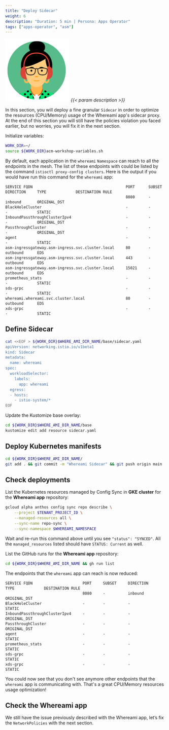 ```yaml
---
title: "Deploy Sidecar"
weight: 6
description: "Duration: 5 min | Persona: Apps Operator"
tags: ["apps-operator", "asm"]
---
```

![Apps Operator](/images/apps-operator.png)
_{{< param description >}}_

In this section, you will deploy a fine granular `Sidecar` in order to optimize the resources (CPU/Memory) usage of the Whereami app's sidecar proxy. At the end of this section you will still have the policies violation you faced earlier, but no worries, you will fix it in the next section.

Initialize variables:
```Bash
WORK_DIR=~/
source ${WORK_DIR}acm-workshop-variables.sh
```

By default, each application in the `whereami` `Namespace` can reach to all the endpoints in the mesh. The list of these endpoints with could be listed by the command `istioctl proxy-config clusters`. Here is the output if you would have run this command for the `whereami` app:
```Plaintext
SERVICE FQDN                                         PORT      SUBSET     DIRECTION     TYPE             DESTINATION RULE
                                                     8080      -          inbound       ORIGINAL_DST
BlackHoleCluster                                     -         -          -             STATIC
InboundPassthroughClusterIpv4                        -         -          -             ORIGINAL_DST
PassthroughCluster                                   -         -          -             ORIGINAL_DST
agent                                                -         -          -             STATIC
asm-ingressgateway.asm-ingress.svc.cluster.local     80        -          outbound      EDS
asm-ingressgateway.asm-ingress.svc.cluster.local     443       -          outbound      EDS
asm-ingressgateway.asm-ingress.svc.cluster.local     15021     -          outbound      EDS
prometheus_stats                                     -         -          -             STATIC
sds-grpc                                             -         -          -             STATIC
whereami.whereami.svc.cluster.local                  80        -          outbound      EDS
xds-grpc                                             -         -          -             STATIC
```

## Define Sidecar

```Bash
cat <<EOF > ${WORK_DIR}$WHERE_AMI_DIR_NAME/base/sidecar.yaml
apiVersion: networking.istio.io/v1beta1
kind: Sidecar
metadata:
  name: whereami
spec:
  workloadSelector:
    labels:
      app: whereami
  egress:
  - hosts:
    - istio-system/*
EOF
```

Update the Kustomize base overlay:
```Bash
cd ${WORK_DIR}$WHERE_AMI_DIR_NAME/base
kustomize edit add resource sidecar.yaml
```

## Deploy Kubernetes manifests

```Bash
cd ${WORK_DIR}$WHERE_AMI_DIR_NAME/
git add . && git commit -m "Whereami Sidecar" && git push origin main
```

## Check deployments

List the Kubernetes resources managed by Config Sync in **GKE cluster** for the **Whereami app** repository:
```Bash
gcloud alpha anthos config sync repo describe \
    --project $TENANT_PROJECT_ID \
    --managed-resources all \
    --sync-name repo-sync \
    --sync-namespace $WHEREAMI_NAMESPACE
```
Wait and re-run this command above until you see `"status": "SYNCED"`. All the `managed_resources` listed should have `STATUS: Current` as well.

List the GitHub runs for the **Whereami app** repository:
```Bash
cd ${WORK_DIR}$WHERE_AMI_DIR_NAME && gh run list
```

The endpoints that the `whereami` app can reach is now reduced:
```Plaintext
SERVICE FQDN                      PORT     SUBSET     DIRECTION     TYPE             DESTINATION RULE
                                  8080     -          inbound       ORIGINAL_DST
BlackHoleCluster                  -        -          -             STATIC
InboundPassthroughClusterIpv4     -        -          -             ORIGINAL_DST
PassthroughCluster                -        -          -             ORIGINAL_DST
agent                             -        -          -             STATIC
prometheus_stats                  -        -          -             STATIC
sds-grpc                          -        -          -             STATIC
xds-grpc                          -        -          -             STATIC
```
You could now see that you don't see anymore other endpoints that the `whereami` app is communicating with. That's a great CPU/Memory resources usage optimization!

## Check the Whereami app

We still have the issue previously described with the Whereami app, let’s fix the `NetworkPolicies` with the next section.
